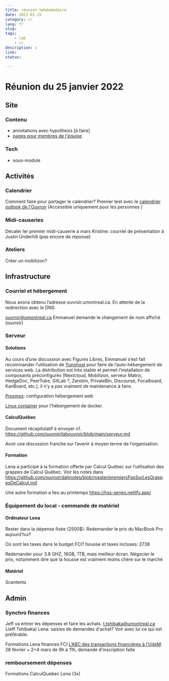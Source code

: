```yaml
---
title: réunion hebdomadaire
date: 2022-01-25
category: cr
lang: fr
slug:
tags:
    - lab
    - cr
description: c
link:
status: 

---
```


# Réunion du 25 janvier 2022

## Site

### Contenu
- annotations avec hypothesis [à faire]
- [pages pour membres de l'équipe](https://github.com/ouvroir/ouvroir.github.io/issues/33)

### Tech
- sous-module

  


## Activités

### Calendrier
Comment faire pour partager le calendrier? 
Premier test avec le [calendrier outlook de l'Ouvroir](https://outlook.office.com/calendar/ouvroir@umontreal.ca/view/board/id/ed1d7e29-a5e8-438c-9fc7-a572ee76e758) (Accessible uniquement pour les personnes )

### Midi-causeries
Décaler ler premier midi-causerie à mars
Kristine: courriel de présentation à Justin Underhill (pas encore de réponse)

### Ateliers

Créer un mobilizon?




## Infrastructure

### Courriel et hébergement

Nous avons obtenu l’adresse ouvroir.umontreal.ca. En attente de la redirection avec le DNS

ouvroir@umontreal.ca
Emmanuel demande le changement de nom affiché (ouvroir)

### Serveur

#### Solutions
Au cours d’une discussion avec Figures Libres, Emmanuel s’est fait recommander l’utilisation de [Yunohost](https://yunohost.org) pour faire de l’auto-hébergement de services web. La distribution est très stable et permet l’installation de composants préconfigurés (Nextcloud, Mobilizon, serveur Matrix, HedgeDoc, PeerTube, GitLab ?, Zerobin, PrivateBin, Discourse, Focalboard, KanBoard, etc.), il n’y a pas vraiment de maintenance à faire.

[Proxmox](https://www.proxmox.com/): configuration hébergement web

[Linux container](https://linuxcontainers.org/) pour l’hébergement de docker.

#### CalculQuébec

Document récapitulatif à envoyer
cf. https://github.com/ouvroir/labouvroir/blob/main/serveur.md

Avoir une discussion franche sur l’avenir à moyen terme de l’organisation.

#### Formation

Lena a participé à la formation offerte par Calcul Québec sur l’utilisation des grappes de Calcul Québec. Voir les notes dans https://github.com/ouvroir/dahnotes/blob/master/premiersPasSurLesGrappesDeCalcul.md

Une autre formation a lieu au printemps
https://hss-series.netlify.app/

### Équipement du local - commande de matériel
#### Ordinateur Lena
Rester dans la dépense fixée (2500$).
Redemander le prix du MacBook Pro aujourd'hui?

Où sont les taxes dans le budget FCI? housse et taxes incluses: 2738

Redemander pour 3.8 GHZ, 16GB, 1TB, mais meilleur écran. Négocier le prix, notamment dire que la housse est vraiment moins chère sur le marché



#### Matériel
Scantents

## Admin

### Synchro finances
Jeff va entrer les dépenses et faire les achats.
t.tshibaka@umontreal.ca (Jeff Tshibaka)
Lena: saisies de demandes d'achat? Voir avec lui ce qui est préférable. 

Formations Lena finances FCI
[L’ABC des transactions financières à l’UdeM](https://studium.umontreal.ca/course/view.php?id=192348#section-1): 28 février + 2+4 mars de 9h à 11h, demande d'inscription faite

### remboursement dépenses
Formations CalculQuebec Lena (3x)